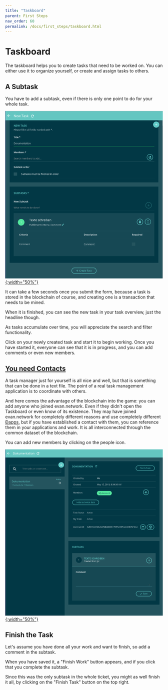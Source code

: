 ```yaml
---
title: "Taskboard"
parent: First Steps
nav_order: 60
permalink: /docs/first_steps/taskboard.html
---
```


# Taskboard
The taskboard helps you to create tasks that need to be worked on. You can either use it to organize yourself, or create and assign tasks to others.


## A Subtask

You have to add a subtask, even if there is only one point to do for your whole task.

[![create task](/docs/3000_first_steps/img/create_task.png){:width="50%"}](/docs/3000_first_steps/img/create_task.png)

It can take a few seconds once you submit the form, because a task is stored in the blockchain of course, and creating one is a transaction that needs to be mined.

When it is finished, you can see the new task in your task overview, just the headline though.

As tasks accumulate over time, you will appreciate the search and filter functionality.

Click on your newly created task and start it to begin working. Once you have started it, everyone can
see that it is in progress, and you can add comments or even new members.


## [You need Contacts](/docs/first_steps/contacts)

A task manager just for yourself is all nice and well, but that is something that can be done in a text file. The point of a real task management application is to coordinate with others.

And here comes the advantage of the blockchain into the game: you can add anyone who joined evan.network.
Even if they didn't open the Taskboard or even know of its existence. They may have joined evan.network for completely different reasons and use completely different [Ðapps](/docs/developers/ui/basics.html), but if you have established a contact with them, you can reference them in your applications and work. It is all interconnected through the common dataset of the blockchain.

You can add new members by clicking on the people icon.

[![create task](/docs/3000_first_steps/img/edit_task.png){:width="50%"}](/docs/3000_first_steps/img/edit_task.png)


## Finish the Task

Let's assume you have done all your work and want to finish, so add a comment in the subtask.

When you have saved it, a "Finish Work" button appears, and if you click that you complete the subtask.

Since this was the only subtask in the whole ticket, you might as well finish it all,
by clicking on the "Finish Task"  button on the top right.

